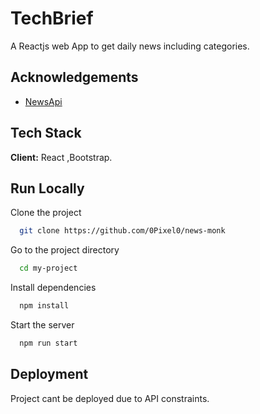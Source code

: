 # TechBrief

A Reactjs web App to get daily news including categories.

## Acknowledgements

- [NewsApi](https://newsapi.org)

## Tech Stack

**Client:** React ,Bootstrap.

## Run Locally

Clone the project

```bash
  git clone https://github.com/0Pixel0/news-monk
```

Go to the project directory

```bash
  cd my-project
```

Install dependencies

```bash
  npm install
```

Start the server

```bash
  npm run start
```

## Deployment

Project cant be deployed due to API constraints.
